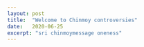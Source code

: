 ```yaml
---
layout: post
title:  "Welcome to Chinmoy controversies"
date:   2020-06-25
excerpt: "sri chinmoymessage oneness"
---
```

